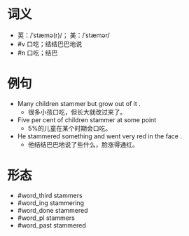 # 词义
- 英：/ˈstæmə(r)/； 美：/ˈstæmər/
- #v 口吃；结结巴巴地说
- #n 口吃；结巴
# 例句
- Many children stammer but grow out of it .
	- 很多小孩口吃，但长大就改过来了。
- Five per cent of children stammer at some point
	- 5%的儿童在某个时期会口吃。
- He stammered something and went very red in the face .
	- 他结结巴巴地说了些什么，脸涨得通红。
# 形态
- #word_third stammers
- #word_ing stammering
- #word_done stammered
- #word_pl stammers
- #word_past stammered
